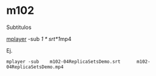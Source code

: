 m102
====

Subtitulos

[mplayer](http://www.mplayerhq.hu/design7/dload.html) -sub *$1*srt *$1*mp4

Ej.
```
mplayer -sub 	m102-04ReplicaSetsDemo.srt  	m102-04ReplicaSetsDemo.mp4
```
